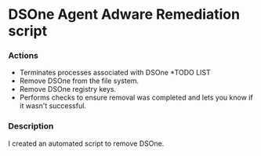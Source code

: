 # DSOne Agent Adware Remediation script

### Actions
- Terminates processes associated with DSOne *TODO LIST
- Remove DSOne from the file system.
- Remove DSOne registry keys.
- Performs checks to ensure removal was completed and lets you know if it wasn't successful.

### Description

I created an automated script to remove DSOne.
